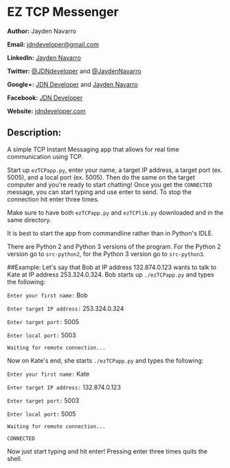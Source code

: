 EZ TCP Messenger
========================

**Author:** Jayden Navarro

**Email:** jdndeveloper@gmail.com

**LinkedIn:** [Jayden Navarro](https://www.linkedin.com/in/jaydennavarro)

**Twitter:** [@JDNdeveloper](https://twitter.com/JDNdeveloper) and [@JaydenNavarro](https://twitter.com/JaydenNavarro)

**Google+:** [JDN Developer](https://plus.google.com/u/0/+Jdndeveloper/posts) and [Jayden Navarro](https://plus.google.com/u/0/+JaydenNavarro/posts)

**Facebook:** [JDN Developer](https://www.facebook.com/jdndeveloper)

**Website:** [jdndeveloper.com](http://www.jdndeveloper.com/)

## Description:
A simple TCP Instant Messaging app that allows for real time communication using TCP.

Start up `ezTCPapp.py`, enter your name, a target IP address, a target port (ex. 5005), 
and a local port (ex. 5005). Then do the same on the target computer and you're ready 
to start chatting! Once you get the `CONNECTED` message, you can start typing and use 
enter to send. To stop the connection hit enter three times.

Make sure to have both `ezTCPapp.py` and `ezTCPlib.py` downloaded and in the same 
directory.

It is best to start the app from commandline rather than in Python's IDLE.

There are Python 2 and Python 3 versions of the program. For the Python 2 version 
go to `src-python2`, for the Python 3 version go to `src-python3`.

##Example:
Let's say that Bob at IP address 132.874.0.123 wants to talk to Kate at IP address 
253.324.0.324. Bob starts up `./ezTCPapp.py` and types the following:

`Enter your first name:` Bob

`Enter target IP address:` 253.324.0.324

`Enter target port:` 5005

`Enter local port:` 5003

`Waiting for remote connection...`

Now on Kate's end, she starts `./ezTCPapp.py` and types the following:

`Enter your first name:` Kate

`Enter target IP address:` 132.874.0.123

`Enter target port:` 5003

`Enter local port:` 5005

`Waiting for remote connection...`

`CONNECTED`

Now just start typing and hit enter! Pressing enter three times quits the shell.
